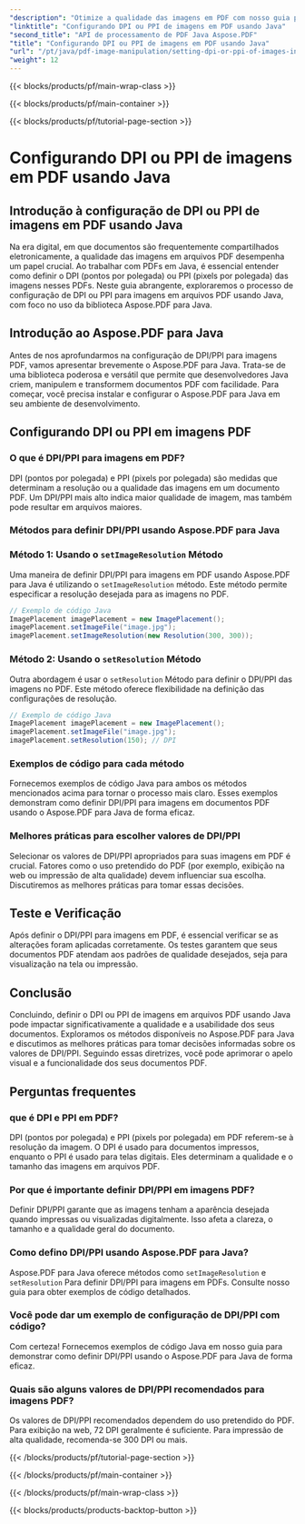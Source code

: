 ```yaml
---
"description": "Otimize a qualidade das imagens em PDF com nosso guia passo a passo sobre como configurar DPI/PPI em PDF usando Java. Aprenda a aprimorar seus documentos para impressão e exibição digital."
"linktitle": "Configurando DPI ou PPI de imagens em PDF usando Java"
"second_title": "API de processamento de PDF Java Aspose.PDF"
"title": "Configurando DPI ou PPI de imagens em PDF usando Java"
"url": "/pt/java/pdf-image-manipulation/setting-dpi-or-ppi-of-images-in-pdf-using-java/"
"weight": 12
---
```


{{< blocks/products/pf/main-wrap-class >}}

{{< blocks/products/pf/main-container >}}

{{< blocks/products/pf/tutorial-page-section >}}

# Configurando DPI ou PPI de imagens em PDF usando Java


## Introdução à configuração de DPI ou PPI de imagens em PDF usando Java

Na era digital, em que documentos são frequentemente compartilhados eletronicamente, a qualidade das imagens em arquivos PDF desempenha um papel crucial. Ao trabalhar com PDFs em Java, é essencial entender como definir o DPI (pontos por polegada) ou PPI (pixels por polegada) das imagens nesses PDFs. Neste guia abrangente, exploraremos o processo de configuração de DPI ou PPI para imagens em arquivos PDF usando Java, com foco no uso da biblioteca Aspose.PDF para Java.

## Introdução ao Aspose.PDF para Java

Antes de nos aprofundarmos na configuração de DPI/PPI para imagens PDF, vamos apresentar brevemente o Aspose.PDF para Java. Trata-se de uma biblioteca poderosa e versátil que permite que desenvolvedores Java criem, manipulem e transformem documentos PDF com facilidade. Para começar, você precisa instalar e configurar o Aspose.PDF para Java em seu ambiente de desenvolvimento.

## Configurando DPI ou PPI em imagens PDF

### O que é DPI/PPI para imagens em PDF?

DPI (pontos por polegada) e PPI (pixels por polegada) são medidas que determinam a resolução ou a qualidade das imagens em um documento PDF. Um DPI/PPI mais alto indica maior qualidade de imagem, mas também pode resultar em arquivos maiores.

### Métodos para definir DPI/PPI usando Aspose.PDF para Java

### Método 1: Usando o `setImageResolution` Método

Uma maneira de definir DPI/PPI para imagens em PDF usando Aspose.PDF para Java é utilizando o `setImageResolution` método. Este método permite especificar a resolução desejada para as imagens no PDF.

```java
// Exemplo de código Java
ImagePlacement imagePlacement = new ImagePlacement();
imagePlacement.setImageFile("image.jpg");
imagePlacement.setImageResolution(new Resolution(300, 300));
```

### Método 2: Usando o `setResolution` Método

Outra abordagem é usar o `setResolution` Método para definir o DPI/PPI das imagens no PDF. Este método oferece flexibilidade na definição das configurações de resolução.

```java
// Exemplo de código Java
ImagePlacement imagePlacement = new ImagePlacement();
imagePlacement.setImageFile("image.jpg");
imagePlacement.setResolution(150); // DPI
```

### Exemplos de código para cada método

Fornecemos exemplos de código Java para ambos os métodos mencionados acima para tornar o processo mais claro. Esses exemplos demonstram como definir DPI/PPI para imagens em documentos PDF usando o Aspose.PDF para Java de forma eficaz.

### Melhores práticas para escolher valores de DPI/PPI

Selecionar os valores de DPI/PPI apropriados para suas imagens em PDF é crucial. Fatores como o uso pretendido do PDF (por exemplo, exibição na web ou impressão de alta qualidade) devem influenciar sua escolha. Discutiremos as melhores práticas para tomar essas decisões.

## Teste e Verificação

Após definir o DPI/PPI para imagens em PDF, é essencial verificar se as alterações foram aplicadas corretamente. Os testes garantem que seus documentos PDF atendam aos padrões de qualidade desejados, seja para visualização na tela ou impressão.

## Conclusão

Concluindo, definir o DPI ou PPI de imagens em arquivos PDF usando Java pode impactar significativamente a qualidade e a usabilidade dos seus documentos. Exploramos os métodos disponíveis no Aspose.PDF para Java e discutimos as melhores práticas para tomar decisões informadas sobre os valores de DPI/PPI. Seguindo essas diretrizes, você pode aprimorar o apelo visual e a funcionalidade dos seus documentos PDF.

## Perguntas frequentes

### que é DPI e PPI em PDF?

DPI (pontos por polegada) e PPI (pixels por polegada) em PDF referem-se à resolução da imagem. O DPI é usado para documentos impressos, enquanto o PPI é usado para telas digitais. Eles determinam a qualidade e o tamanho das imagens em arquivos PDF.

### Por que é importante definir DPI/PPI em imagens PDF?

Definir DPI/PPI garante que as imagens tenham a aparência desejada quando impressas ou visualizadas digitalmente. Isso afeta a clareza, o tamanho e a qualidade geral do documento.

### Como defino DPI/PPI usando Aspose.PDF para Java?

Aspose.PDF para Java oferece métodos como `setImageResolution` e `setResolution` Para definir DPI/PPI para imagens em PDFs. Consulte nosso guia para obter exemplos de código detalhados.

### Você pode dar um exemplo de configuração de DPI/PPI com código?

Com certeza! Fornecemos exemplos de código Java em nosso guia para demonstrar como definir DPI/PPI usando o Aspose.PDF para Java de forma eficaz.

### Quais são alguns valores de DPI/PPI recomendados para imagens PDF?

Os valores de DPI/PPI recomendados dependem do uso pretendido do PDF. Para exibição na web, 72 DPI geralmente é suficiente. Para impressão de alta qualidade, recomenda-se 300 DPI ou mais.

{{< /blocks/products/pf/tutorial-page-section >}}

{{< /blocks/products/pf/main-container >}}

{{< /blocks/products/pf/main-wrap-class >}}

{{< blocks/products/products-backtop-button >}}